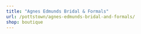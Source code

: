 ```yaml
---
title: "Agnes Edmunds Bridal & Formals"
url: /pottstown/agnes-edmunds-bridal-and-formals/
shop: boutique
---
```


